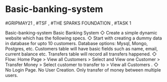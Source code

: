 # Basic-banking-system

#GRIPMAY21 , #TSF , #THE SPARKS FOUNDATION , #TASK 1

Basic-banking-system Basic Banking System ◇ Create a simple dynamic website which has the following specs. ◇ Start with creating a dummy data in database for upto 10 customers.
Database options: Mysql, Mongo, Postgres, etc. Customers table will have basic fields such as name, email, current balance etc. 
Transfers table will record all transfers happened. 
◇ Flow: Home Page > View all Customers > Select and View one Customer > Transfer Money > Select customer to transfer to > View all Customers . 
◇ No Login Page. No User Creation. Only transfer of money between multiple users.
